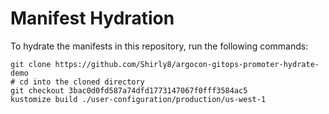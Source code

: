 # Manifest Hydration

To hydrate the manifests in this repository, run the following commands:

```shell
git clone https://github.com/Shirly8/argocon-gitops-promoter-hydrate-demo
# cd into the cloned directory
git checkout 3bac0d0fd587a74dfd1773147067f0fff3584ac5
kustomize build ./user-configuration/production/us-west-1
```
